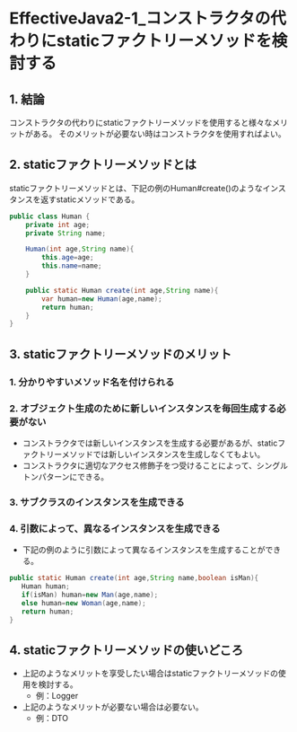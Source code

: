 # EffectiveJava2-1_コンストラクタの代わりにstaticファクトリーメソッドを検討する

## 1. 結論
コンストラクタの代わりにstaticファクトリーメソッドを使用すると様々なメリットがある。
そのメリットが必要ない時はコンストラクタを使用すればよい。

## 2. staticファクトリーメソッドとは
staticファクトリーメソッドとは、下記の例のHuman#create()のようなインスタンスを返すstaticメソッドである。

```java
public class Human {
    private int age;
    private String name;

    Human(int age,String name){
        this.age=age;
        this.name=name;
    }

    public static Human create(int age,String name){
        var human=new Human(age,name);
        return human;
    }
}

```

## 3. staticファクトリーメソッドのメリット
### 1. 分かりやすいメソッド名を付けられる
### 2. オブジェクト生成のために新しいインスタンスを毎回生成する必要がない
- コンストラクタでは新しいインスタンスを生成する必要があるが、staticファクトリーメソッドでは新しいインスタンスを生成しなくてもよい。
- コンストラクタに適切なアクセス修飾子をつ受けることによって、シングルトンパターンにできる。
### 3. サブクラスのインスタンスを生成できる
### 4. 引数によって、異なるインスタンスを生成できる
- 下記の例のように引数によって異なるインスタンスを生成することができる。
```java
public static Human create(int age,String name,boolean isMan){
   Human human;
   if(isMan) human=new Man(age,name);
   else human=new Woman(age,name);
   return human;
}
```

## 4. staticファクトリーメソッドの使いどころ
- 上記のようなメリットを享受したい場合はstaticファクトリーメソッドの使用を検討する。
   - 例：Logger
- 上記のようなメリットが必要ない場合は必要ない。
   - 例：DTO